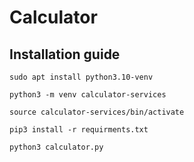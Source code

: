 # Calculator

## Installation guide

`sudo apt install python3.10-venv`

`python3 -m venv calculator-services`

`source calculator-services/bin/activate`

`pip3 install -r requirments.txt`

`python3 calculator.py`